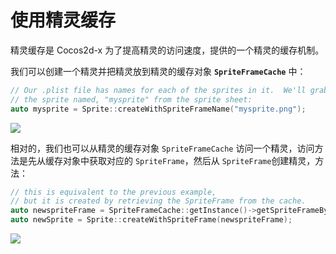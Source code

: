 # 使用精灵缓存

精灵缓存是 Cocos2d-x 为了提高精灵的访问速度，提供的一个精灵的缓存机制。

我们可以创建一个精灵并把精灵放到精灵的缓存对象 __`SpriteFrameCache`__ 中：

```cpp
// Our .plist file has names for each of the sprites in it.  We'll grab
// the sprite named, "mysprite" from the sprite sheet:
auto mysprite = Sprite::createWithSpriteFrameName("mysprite.png");

```

![](../../en/sprites/sprites-img/i3.png "")

相对的，我们也可以从精灵的缓存对象 `SpriteFrameCache` 访问一个精灵，访问方法是先从缓存对象中获取对应的 `SpriteFrame`，然后从 `SpriteFrame`创建精灵，方法：

```cpp
// this is equivalent to the previous example,
// but it is created by retrieving the SpriteFrame from the cache.
auto newspriteFrame = SpriteFrameCache::getInstance()->getSpriteFrameByName("Blue_Front1.png");
auto newSprite = Sprite::createWithSpriteFrame(newspriteFrame);

```

![](../../en/sprites/sprites-img/i3.png "")
